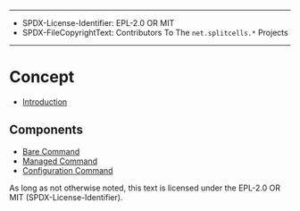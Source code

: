 ----
* SPDX-License-Identifier: EPL-2.0 OR MIT
* SPDX-FileCopyrightText: Contributors To The `net.splitcells.*` Projects
----
# Concept

* [Introduction](./concept/introduction.md)

## Components
* [Bare Command](./concept/bare.command.md)
* [Managed Command](./concept/managed.command.md)
* [Configuration Command](./concept/config.command.md)

As long as not otherwise noted,
this text is licensed under the EPL-2.0 OR MIT (SPDX-License-Identifier).
